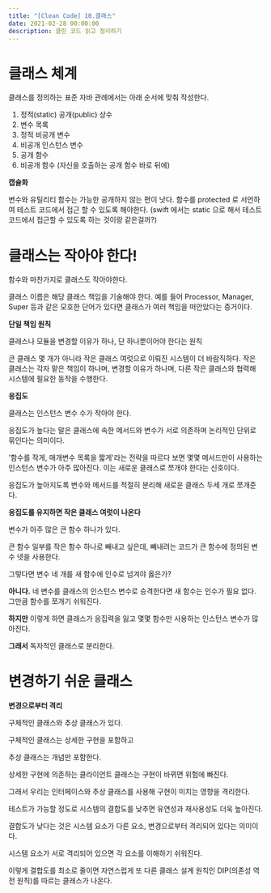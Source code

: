 ```yaml
---
title: "[Clean Code] 10.클래스"
date: 2021-02-28 00:00:00
description: 클린 코드 읽고 정리하기
---
```


# 클래스 체계

클래스를 정의하는 표준 자바 관례에서는 아래 순서에 맞춰 작성한다.

1. 정적(static) 공개(public) 상수
2. 변수 목록
3. 정적 비공개 변수
4. 비공개 인스턴스 변수
5. 공개 함수
6. 비공개 함수 (자신을 호출하는 공개 함수 바로 뒤에)

**캡슐화**

변수와 유틸리티 함수는 가능한 공개하지 않는 편이 낫다. 함수를 protected 로 서언하여 테스트 코드에서 접근 할 수 있도록 해야한다. (swift 에서는 static 으로 해서 테스트코드에서 접근할 수 있도록 하는 것이랑 같은걸까?)

# 클래스는 작아야 한다!

함수와 마찬가지로 클래스도 작아야한다.

클래스 이름은 해당 클래스 책임을 기술해야 한다. 예를 들어 Processor, Manager, Super 등과 같은 모호한 단어가 있다면 클래스가 여러 책임을 떠안았다는 증거이다.

**단일 책임 원칙**

클래스나 모듈을 변경할 이유가 하나, 단 하나뿐이어야 한다는 원칙

큰 클래스 몇 개가 아니라 작은 클래스 여럿으로 이뤄진 시스템이 더 바람직하다. 작은 클래스는 각자 맡은 책임이 하나며, 변경할 이유가 하나며, 다른 작은 클래스와 협력해 시스템에 필요한 동작을 수행한다.

**응집도**

클래스는 인스턴스 변수 수가 작아야 한다. 

응집도가 높다는 말은 클래스에 속한 메서드와 변수가 서로 의존하며 논리적인 단위로 묶인다는 의미이다.

'함수를 작게, 매개변수 목록을 짧게'라는 전략을 따르다 보면 몇몇 메서드만이 사용하는 인스턴스 변수가 아주 많아진다. 이는 새로운 클래스로 쪼개야 한다는 신호이다.

응집도가 높아지도록 변수와 메서드를 적절히 분리해 새로운 클래스 두세 개로 쪼개준다.

**응집도를 유지하면 작은 클래스 여럿이 나온다**

변수가 아주 많은 큰 함수 하나가 있다.

큰 함수 일부를 작은 함수 하나로 빼내고 싶은데, 빼내려는 코드가 큰 함수에 정의된 변수 넷을 사용한다.

그렇다면 변수 네 개를 새 함수에 인수로 넘겨야 옳은가?

**아니다.** 네 변수를 클래스의 인스턴스 변수로 승격한다면 새 함수는 인수가 필요 없다. 그만큼 함수를 쪼개기 쉬워진다.

**하지만** 이렇게 하면 클래스가 응집력을 잃고 몇몇 함수만 사용하는 인스턴스 변수가 많아진다.

**그래서** 독자적인 클래스로 분리한다.

# 변경하기 쉬운 클래스

**변경으로부터 격리**

구체적인 클래스와 추상 클래스가 있다. 

구체적인 클래스는 상세한 구현을 포함하고

추상 클래스는 개념만 포함한다.

상세한 구현에 의존하는 클라이언트 클래스는 구현이 바뀌면 위험에 빠진다.

그래서 우리는 인터페이스와 추상 클래스를 사용해 구현이 미치는 영향을 격리한다.

테스트가 가능할 정도로 시스템의 결합도를 낮추면 유연성과 재사용성도 더욱 높아진다.

결합도가 낮다는 것은 시스템 요소가 다른 요소, 변경으로부터 격리되어 있다는 의미이다.

시스템 요소가 서로 격리되어 있으면 각 요소를 이해하기 쉬워진다.

이렇게 결합도를 최소로 줄이면 자연스럽게 또 다른 클래스 설계 원칙인 DIP(의존성 역전 원칙)를 따르는 클래스가 나온다.